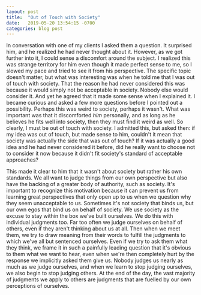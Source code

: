 ```yaml
---
layout: post
title:  "Out of Touch with Society"
date:   2019-05-20 13:54:15 -0700
categories: blog post
---
```


In conversation with one of my clients I asked them a question. It surprised him, and he realized he had never thought about it. However, as we got further into it, I could sense a discomfort around the subject. I realized this was strange territory for him even though it made perfect sense to me, so I slowed my pace and tried to see it from his perspective. The specific topic doesn't matter, but what was interesting was when he told me that I was out of touch with society. That the reason he had never considered this was because it would simply not be acceptable in society. Nobody else would consider it. And yet he agreed that it made some sense when I explained it. I became curious and asked a few more questions before I pointed out a possibility. Perhaps this was weird to society, perhaps it wasn't. What was important was that it discomforted *him* personally, and as long as he believes he fits well into society, then they must find it weird as well. So clearly, I must be out of touch with society. I admitted this, but asked then: if my idea was out of touch, but made sense to him, couldn't it mean that society was actually the side that was out of touch? If it was actually a good idea and he had never considered it before, did he really want to choose not to consider it now because it didn't fit society's standard of acceptable approaches?

This made it clear to him that it wasn't about society but rather his own standards. We all want to judge things from our own perspective but also have the backing of a greater body of authority, such as society. It's important to recognize this motivation because it can prevent us from learning great perspectives that only open up to us when we question why they seem unacceptable to us. Sometimes it's not society that binds us, but our own egos that bind us on behalf of society. We use society as the excuse to stay within the box we've built ourselves. We do this with individual judgments too. Far too often we judge ourselves on behalf of others, even if they aren't thinking about us at all. Then when we meet them, we try to draw meaning from their words to fulfill the judgments to which we've all but sentenced ourselves. Even if we try to ask them what they think, we frame it in such a painfully leading question that it's obvious to them what we want to hear, even when we're then completely hurt by the response we implicitly asked them give us. Nobody judges us nearly as much as we judge ourselves, and when we learn to stop judging ourselves, we also begin to stop judging others. At the end of the day, the vast majority of judgments we apply to others are judgments that are fuelled by our own perceptions of ourselves.